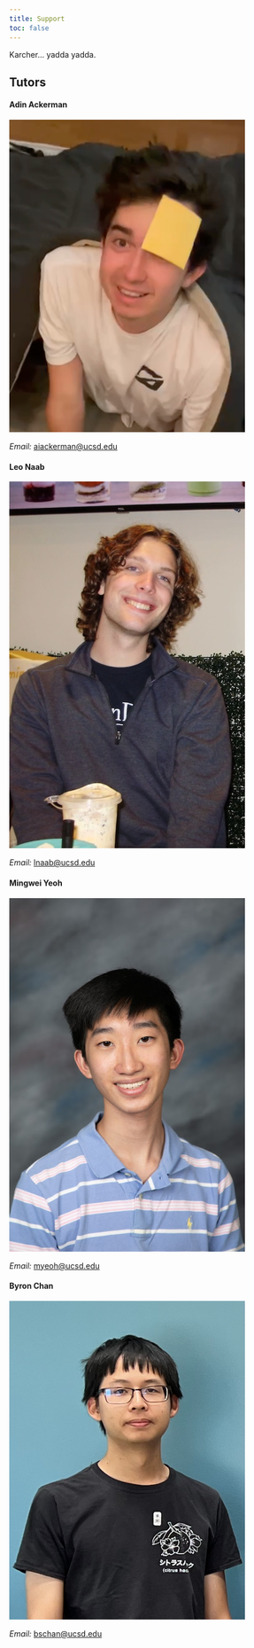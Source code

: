 ```yaml
---
title: Support
toc: false
---
```


Karcher... yadda yadda.

## Tutors

#### Adin Ackerman

![](images/Adin_IA.png)

*Email:* aiackerman@ucsd.edu

#### Leo Naab

![](images/Leo_IA.jpg)

*Email:* lnaab@ucsd.edu

#### Mingwei Yeoh

![](images/Ming_IA.png)

*Email:* myeoh@ucsd.edu

#### Byron Chan

![](images/Byron_IA.png)

*Email:* bschan@ucsd.edu
